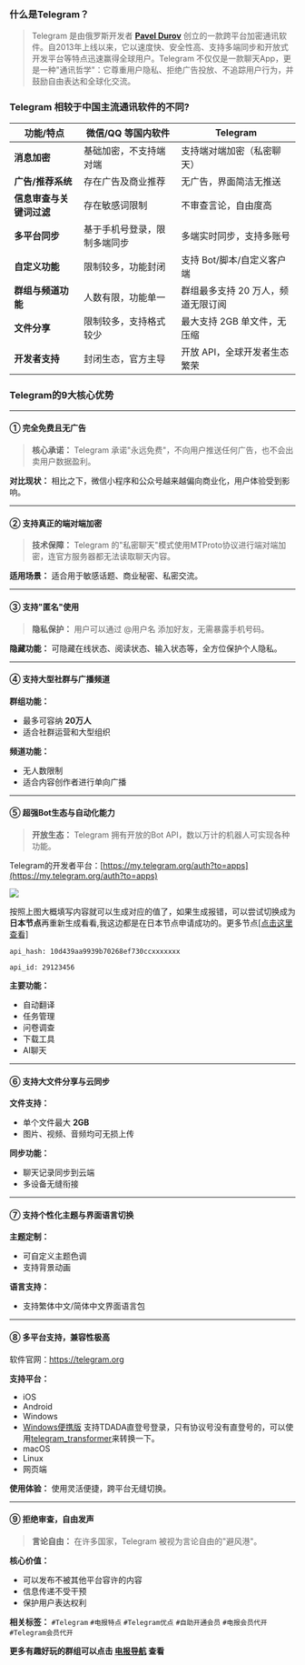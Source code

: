 ### 什么是Telegram？
>Telegram 是由俄罗斯开发者 **[Pavel Durov](https://en.wikipedia.org/wiki/Pavel_Durov)** 创立的一款跨平台加密通讯软件。自2013年上线以来，它以速度快、安全性高、支持多端同步和开放式开发平台等特点迅速赢得全球用户。Telegram 不仅仅是一款聊天App，更是一种"通讯哲学"：它尊重用户隐私、拒绝广告投放、不追踪用户行为，并鼓励自由表达和全球化交流。

### Telegram 相较于中国主流通讯软件的不同?
| 功能/特点               | 微信/QQ 等国内软件                          | Telegram                                                                 |
|-------------------------|--------------------------------------------|--------------------------------------------------------------------------|
| **消息加密**            | 基础加密，不支持端对端                     | 支持端对端加密（私密聊天）                                               |
| **广告/推荐系统**       | 存在广告及商业推荐                         | 无广告，界面简洁无推送                                                   |
| **信息审查与关键词过滤**| 存在敏感词限制                             | 不审查言论，自由度高                                                     |
| **多平台同步**          | 基于手机号登录，限制多端同步               | 多端实时同步，支持多账号                                                 |
| **自定义功能**          | 限制较多，功能封闭                         | 支持 Bot/脚本/自定义客户端                                               |
| **群组与频道功能**      | 人数有限，功能单一                         | 群组最多支持 20 万人，频道无限订阅                                       |
| **文件分享**            | 限制较多，支持格式较少                     | 最大支持 2GB 单文件，无压缩                                              |
| **开发者支持**          | 封闭生态，官方主导                         | 开放 API，全球开发者生态繁荣                                             |


### Telegram的9大核心优势

---

#### ① 完全免费且无广告

> **核心承诺：** Telegram 承诺"永远免费"，不向用户推送任何广告，也不会出卖用户数据盈利。

**对比现状：** 相比之下，微信小程序和公众号越来越偏向商业化，用户体验受到影响。

---

#### ② 支持真正的端对端加密

> **技术保障：** Telegram 的"私密聊天"模式使用MTProto协议进行端对端加密，连官方服务器都无法读取聊天内容。

**适用场景：** 适合用于敏感话题、商业秘密、私密交流。

---

#### ③ 支持"匿名"使用

> **隐私保护：** 用户可以通过 @用户名 添加好友，无需暴露手机号码。

**隐藏功能：** 可隐藏在线状态、阅读状态、输入状态等，全方位保护个人隐私。

---

#### ④ 支持大型社群与广播频道

**群组功能：**
- 最多可容纳 **20万人**
- 适合社群运营和大型组织

**频道功能：**
- 无人数限制
- 适合内容创作者进行单向广播

---

#### ⑤ 超强Bot生态与自动化能力

> **开放生态：** Telegram 拥有开放的Bot API，数以万计的机器人可实现各种功能。

Telegram的开发者平台：[https://my.telegram.org/auth?to=apps](https://my.telegram.org/auth?to=apps)

![](https://cdn.jsdelivr.net/gh/itgoyo/PicGoRes@master/imgCE06C28E-F2B6-455F-974C-23564E702AF6.png)

按照上图大概填写内容就可以生成对应的值了，如果生成报错，可以尝试切换成为**日本节点**再重新生成看看,我这边都是在日本节点申请成功的。更多节点[[点击这里查看]](https://vpnnav.github.io)

```
api_hash: 10d439aa9939b70268ef730ccxxxxxxx

api_id: 29123456
```

**主要功能：**
- 自动翻译
- 任务管理
- 问卷调查
- 下载工具
- AI聊天

---

#### ⑥ 支持大文件分享与云同步

**文件支持：**
- 单个文件最大 **2GB**
- 图片、视频、音频均可无损上传

**同步功能：**
- 聊天记录同步到云端
- 多设备无缝衔接

---

#### ⑦ 支持个性化主题与界面语言切换

**主题定制：**
- 可自定义主题色调
- 支持背景动画

**语言支持：**
- 支持繁体中文/简体中文界面语言包

---

#### ⑧ 多平台支持，兼容性极高

软件官网：https://telegram.org

**支持平台：**
- iOS
- Android
- Windows
- [Windows便携版](https://telegram.org/dl/desktop/win64_portable) 支持TDADA直登号登录，只有协议号没有直登号的，可以使用[telegram_transformer](https://github.com/Silzboy/telegram_transformer)来转换一下。
- macOS
- Linux
- 网页端

**使用体验：** 使用灵活便捷，跨平台无缝切换。

---

#### ⑨ 拒绝审查，自由发声

> **言论自由：** 在许多国家，Telegram 被视为言论自由的"避风港"。

**核心价值：**
- 可以发布不被其他平台容许的内容
- 信息传递不受干预
- 保护用户表达权利

**相关标签：** `#Telegram` `#电报特点` `#Telegram优点` `#自助开通会员` `#电报会员代开` `#Telegram会员代开`

**更多有趣好玩的群组可以点击 [电报导航](https://dianbaodaohang.com) 查看**
